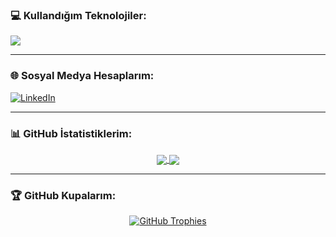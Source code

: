 ### 💻 Kullandığım Teknolojiler:
<p align="left">
  <a href="https://skillicons.dev">
    <img src="https://skillicons.dev/icons?i=cs,dotnet,js,css,html,bootstrap,jquery,ajax,mssql,jwt,docker,swagger,postman,soapui" />
  </a>
</p>

---

### 🌐 Sosyal Medya Hesaplarım:
<p align="left">
  <a href="https://www.linkedin.com/in/mustafa-mert-kaya-5603521a5/" target="_blank">
    <img src="https://img.shields.io/badge/LinkedIn-0077B5?style=for-the-badge&logo=linkedin&logoColor=white" alt="LinkedIn"/>
  </a>
</p>

---

### 📊 GitHub İstatistiklerim:
<p align="center">
  <a href="https://github.com/anuraghazra/github-readme-stats">
    <img align="center" src="https://github-readme-stats.vercel.app/api?username=DevMerd&show_icons=true&theme=radical&rank_icon=github" />
  </a>
  <a href="https://github.com/anuraghazra/github-readme-stats">
    <img align="center" src="https://github-readme-stats.vercel.app/api/top-langs/?username=DevMerd&layout=compact&theme=radical" />
  </a>
</p>

---

### 🏆 GitHub Kupalarım:
<p align="center">
  <a href="https://github.com/ryo-ma/github-profile-trophy">
    <img src="https://github-profile-trophy.vercel.app/?username=DevMerd&theme=darkhub&column=7" alt="GitHub Trophies"/>
  </a>
</p>
